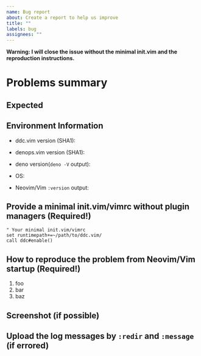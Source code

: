 ```yaml
---
name: Bug report
about: Create a report to help us improve
title: ""
labels: bug
assignees: ""
---
```


**Warning: I will close the issue without the minimal init.vim and the
reproduction instructions.**

# Problems summary

## Expected

## Environment Information

- ddc.vim version (SHA1):

- denops.vim version (SHA1):

- deno version(`deno -V` output):

- OS:

- Neovim/Vim `:version` output:

## Provide a minimal init.vim/vimrc without plugin managers (Required!)

```vim
" Your minimal init.vim/vimrc
set runtimepath+=~/path/to/ddc.vim/
call ddc#enable()
```

## How to reproduce the problem from Neovim/Vim startup (Required!)

1. foo
2. bar
3. baz

## Screenshot (if possible)

## Upload the log messages by `:redir` and `:message` (if errored)
